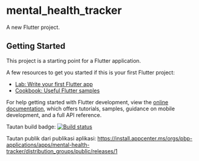 # mental_health_tracker

A new Flutter project.

## Getting Started

This project is a starting point for a Flutter application.

A few resources to get you started if this is your first Flutter project:

- [Lab: Write your first Flutter app](https://docs.flutter.dev/get-started/codelab)
- [Cookbook: Useful Flutter samples](https://docs.flutter.dev/cookbook)

For help getting started with Flutter development, view the
[online documentation](https://docs.flutter.dev/), which offers tutorials,
samples, guidance on mobile development, and a full API reference.

Tautan build badge:
[![Build status](https://build.appcenter.ms/v0.1/apps/8a5468de-b4fa-4860-a55d-521fc3cd0dec/branches/main/badge)](https://appcenter.ms)

Tautan publik dari publikasi aplikasi:
https://install.appcenter.ms/orgs/pbp-applications/apps/mental-health-tracker/distribution_groups/public/releases/1